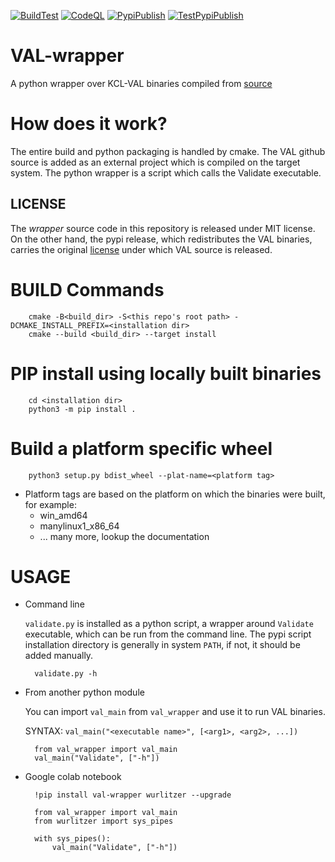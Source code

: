 [![BuildTest](https://github.com/anubhav-cs/VAL-wrapper/actions/workflows/build_test.yml/badge.svg)](https://github.com/anubhav-cs/VAL-wrapper/actions/workflows/build_test.yml) 
[![CodeQL](https://github.com/anubhav-cs/VAL-wrapper/actions/workflows/codeql-analysis.yml/badge.svg)](https://github.com/anubhav-cs/VAL-wrapper/actions/workflows/codeql-analysis.yml)
[![PypiPublish](https://github.com/anubhav-cs/VAL-wrapper/actions/workflows/pypi_publish.yml/badge.svg)](https://github.com/anubhav-cs/VAL-wrapper/actions/workflows/pypi_publish.yml)
[![TestPypiPublish](https://github.com/anubhav-cs/VAL-wrapper/actions/workflows/testpypi_publish.yml/badge.svg)](https://github.com/anubhav-cs/VAL-wrapper/actions/workflows/testpypi_publish.yml)

# VAL-wrapper
A python wrapper over KCL-VAL binaries compiled from [source](https://github.com/KCL-Planning/VAL)

How does it work?
=================

The entire build and python packaging is handled by cmake. The VAL github source is added as an external project which is compiled on the target system. The python wrapper is a script which calls the Validate executable.

LICENSE
-------
The *wrapper* source code in this repository is released under MIT license. On the other hand, the pypi release, which redistributes the VAL binaries, carries the original [license](https://github.com/KCL-Planning/VAL/blob/3c7a1f330bdab0ba28a4762bb45c3f06c27fb6d4/LICENSE) under which VAL source is released.

# BUILD Commands

        cmake -B<build_dir> -S<this repo's root path> -DCMAKE_INSTALL_PREFIX=<installation dir>
        cmake --build <build_dir> --target install

# PIP install using locally built binaries

        cd <installation dir>
        python3 -m pip install .

# Build a platform specific wheel
        python3 setup.py bdist_wheel --plat-name=<platform tag>

  - Platform tags are based on the platform on which the binaries were built, for example:
    - win_amd64
    - manylinux1_x86_64
    - ... many more, lookup the documentation

# USAGE

- Command line 

    `validate.py` is installed as a python script, a wrapper around `Validate` executable, which can be run from the command line. The pypi script installation directory is generally in system `PATH`, if not, it should be added manually.

        validate.py -h

- From another python module

    You can import `val_main` from `val_wrapper` and use it to run VAL binaries. 
    
    SYNTAX: `val_main("<executable name>", [<arg1>, <arg2>, ...])`

        from val_wrapper import val_main
        val_main("Validate", ["-h"])

- Google colab notebook

        !pip install val-wrapper wurlitzer --upgrade

        from val_wrapper import val_main
        from wurlitzer import sys_pipes

        with sys_pipes():
            val_main("Validate", ["-h"])
